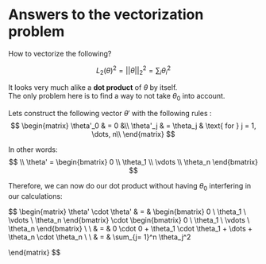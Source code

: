# Answers to the vectorization problem

How to vectorize the following? 

$$
L_2(\theta)^2 = ||\theta||_2^2 = \sum_i \theta_i^2
$$ 

It looks very much alike a **dot product** of $\theta$ by itself.  
The only problem here is to find a way to not take $\theta_0$ into account.  

Lets construct the following vector $\theta'$ with the following rules : 
$$
\begin{matrix}
\theta'_0 & = 0 &\\
\theta'_j & =  \theta_j & \text{ for } j = 1, \dots, n\\    
\end{matrix}
$$

In other words: 
$$
\\
\theta' = \begin{bmatrix}
  0 \\
  \theta_1 \\
  \vdots \\
  \theta_n
\end{bmatrix}
$$

Therefore, we can now do our dot product without having $\theta_0$ interfering in our calculations: 

$$
\begin{matrix}
\theta' \cdot \theta' & = & 
\begin{bmatrix}
  0 \\
  \theta_1 \\
  \vdots \\
  \theta_n
\end{bmatrix} \cdot \begin{bmatrix}
  0 \\
  \theta_1 \\
  \vdots \\
  \theta_n
\end{bmatrix} \\ 
\\
& = & 0 \cdot 0 + \theta_1 \cdot \theta_1 + \dots + \theta_n \cdot \theta_n \\ 
\\
& = & \sum_{j= 1}^n \theta_j^2
  
\end{matrix}
$$